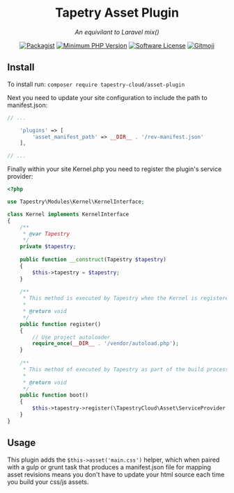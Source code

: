<h1 align="center">Tapetry Asset Plugin</h1>
<p align="center"><em>An equivilant to Laravel mix()</em></p>

<p align="center">
 <a href="https://packagist.org/packages/tapestry-cloud/asset-plugin" title="Packagist"><img src="https://img.shields.io/packagist/v/tapestry-cloud/asset-plugin.svg?style=flat-square" alt="Packagist"/></a>
 <a href="https://php.net/" title="Minimum PHP Version"><img src="https://img.shields.io/badge/php-%3E%3D%205.6-8892BF.svg?style=flat-square" alt="Minimum PHP Version"/></a>
 <a href="LICENSE" title="Software License"><img src="https://img.shields.io/badge/license-MIT-brightgreen.svg?style=flat-square" alt="Software License"/></a>
 <a href="https://gitmoji.carloscuesta.me" title="Gitmoji"><img src="https://img.shields.io/badge/gitmoji-%20😜%20😍-FFDD67.svg?style=flat-square" alt="Gitmoji"/></a>
</p>

## Install

To install run: `composer require tapestry-cloud/asset-plugin`
 
Next you need to update your site configuration to include the path to manifest.json: 

```php
// ...

    'plugins' => [
        'asset_manifest_path' => __DIR__ . '/rev-manifest.json'
    ],

// ...
```

Finally within your site Kernel.php you need to register the plugin's service provider:

```php
<?php

use Tapestry\Modules\Kernel\KernelInterface;

class Kernel implements KernelInterface
{
    /**
     * @var Tapestry
     */
    private $tapestry;
    
    public function __construct(Tapestry $tapestry)
    {
        $this->tapestry = $tapestry;
    }
    
    /**
     * This method is executed by Tapestry when the Kernel is registered.
     *
     * @return void
     */
    public function register()
    {
        // Use project autoloader
        require_once(__DIR__ . '/vendor/autoload.php');
    }
    
    /**
     * This method of executed by Tapestry as part of the build process.
     *
     * @return void
     */
    public function boot()
    {
        $this->tapestry->register(\TapestryCloud\Asset\ServiceProvider::class);
    }
}
```

## Usage

This plugin adds the `$this->asset('main.css')` helper, which when paired with a gulp or grunt task that produces a manifest.json file for mapping asset revisions means you don't have to update your html source each time you build your css/js assets.
